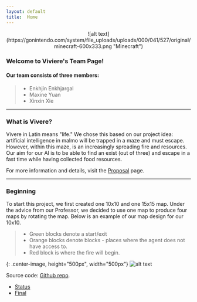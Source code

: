 ```yaml
---
layout: default
title:  Home
---
```


<center>
![alt text](https://gonintendo.com/system/file_uploads/uploads/000/041/527/original/minecraft-600x333.png "Minecraft")
</center>


### Welcome to Viviere's Team Page! 

#### Our team consists of three members:

> * Enkhjin Enkhjargal
> * Maxine Yuan
> * Xinxin Xie

---

### What is Vivere?
Vivere in Latin means "life." We chose this based on our project idea: artificial intelligence in malmo will be trapped in a maze and must escape. However, within this maze, is an increasingly spreading fire and resources. Our aim for our AI is to be able to find an exist (out of three) and escape in a fast time while having collected food resources.

For more information and details, visit the [Proposal](proposal.html) page.

---

### Beginning
To start this project, we first created one 10x10 and one 15x15 map. Under the advice from our Professor, we decided to use one map to produce four maps by rotating the map. Below is an example of our map design for our 10x10. 

> * Green blocks denote a start/exit
> * Orange blocks denote blocks - places where the agent does not have access to.
> * Red block is where the fire will begin.

{: .center-image, height="500px", width="500px"}
![alt text](https://raw.githubusercontent.com/Enhjin/Vivere/master/10x10.jpg "10x10")

Source code: [Github repo](https://github.com/Enhjin/Vivere "Github repo").

- [Status](status.html)
- [Final](final.html)
